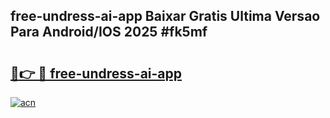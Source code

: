 ## free-undress-ai-app Baixar Gratis Ultima Versao Para Android/IOS 2025 #fk5mf

# <h2><a href="https://ainizakaria.my?title=free-undress-ai-app&ref=20M">🔗👉 🔴 free-undress-ai-app</a></h2>

[![acn](https://github.com/user-attachments/assets/0f9c940e-d8b0-45ae-aac7-cd30a18b3e1c)](https://ainizakaria.my?title=free-undress-ai-app&ref=20M)

